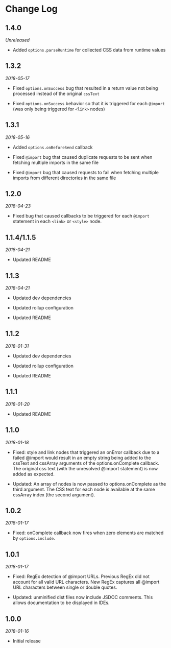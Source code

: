 # Change Log

## 1.4.0

*Unreleased*

- Added `options.parseRuntime` for collected CSS data from runtime values

## 1.3.2

*2018-05-17*

- Fixed `options.onSuccess` bug that resulted in a return value not being processed instead of the original `cssText`

- Fixed `options.onSuccess` behavior so that it is triggered for each `@import` (was only being triggered for `<link>` nodes)

## 1.3.1

*2018-05-16*

- Added `options.onBeforeSend` callback

- Fixed `@import` bug that caused duplicate requests to be sent when fetching
  multiple imports in the same file

- Fixed `@import` bug that caused requests to fail when fetching multiple
  imports from different directories in the same file

## 1.2.0

*2018-04-23*

- Fixed bug that caused callbacks to be triggered for each `@import` statement
  in each `<link>` or `<style>` node.

## 1.1.4/1.1.5

*2018-04-21*

- Updated README

## 1.1.3

*2018-04-21*

- Updated dev dependencies

- Updated rollup configuration

- Updated README

## 1.1.2

*2018-01-31*

- Updated dev dependencies

- Updated rollup configuration

- Updated README

## 1.1.1

*2018-01-20*

- Updated README

## 1.1.0

*2018-01-18*

- Fixed: style and link nodes that triggered an onError callback due to a failed
  @import would result in an empty string being added to the cssText and
  cssArray arguments of the options.onComplete callback. The original css text
  (with the unresolved @import statement) is now added as expected.

- Updated: An array of nodes is now passed to options.onComplete as the third
  argument. The CSS text for each node is available at the same cssArray index
  (the second argument).

## 1.0.2

*2018-01-17*

- Fixed: onComplete callback now fires when zero elements are matched by
  `options.include`.

## 1.0.1

*2018-01-17*

- Fixed: RegEx detection of @import URLs. Previous RegEx did not account for all
  valid URL characters. New RegEx captures all @import URL characters between
  single or double quotes.

- Updated: unminified dist files now include JSDOC comments. This allows
  documentation to be displayed in IDEs.

## 1.0.0

*2018-01-16*

- Initial release
